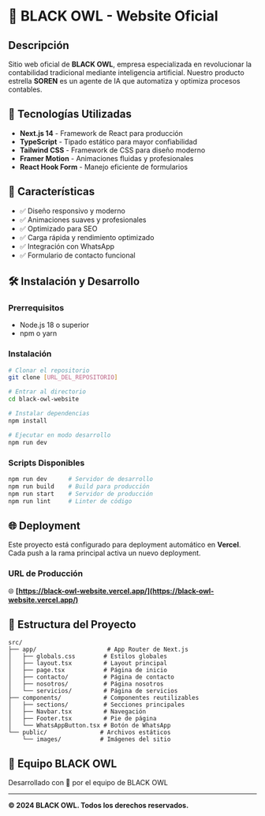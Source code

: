 # 🦉 BLACK OWL - Website Oficial

## Descripción

Sitio web oficial de **BLACK OWL**, empresa especializada en revolucionar la contabilidad tradicional mediante inteligencia artificial. Nuestro producto estrella **SOREN** es un agente de IA que automatiza y optimiza procesos contables.

## 🚀 Tecnologías Utilizadas

- **Next.js 14** - Framework de React para producción
- **TypeScript** - Tipado estático para mayor confiabilidad
- **Tailwind CSS** - Framework de CSS para diseño moderno
- **Framer Motion** - Animaciones fluidas y profesionales
- **React Hook Form** - Manejo eficiente de formularios

## 🎯 Características

- ✅ Diseño responsivo y moderno
- ✅ Animaciones suaves y profesionales
- ✅ Optimizado para SEO
- ✅ Carga rápida y rendimiento optimizado
- ✅ Integración con WhatsApp
- ✅ Formulario de contacto funcional

## 🛠️ Instalación y Desarrollo

### Prerrequisitos
- Node.js 18 o superior
- npm o yarn

### Instalación
```bash
# Clonar el repositorio
git clone [URL_DEL_REPOSITORIO]

# Entrar al directorio
cd black-owl-website

# Instalar dependencias
npm install

# Ejecutar en modo desarrollo
npm run dev
```

### Scripts Disponibles
```bash
npm run dev      # Servidor de desarrollo
npm run build    # Build para producción
npm run start    # Servidor de producción
npm run lint     # Linter de código
```

## 🌐 Deployment

Este proyecto está configurado para deployment automático en **Vercel**. Cada push a la rama principal activa un nuevo deployment.

### URL de Producción
🌐 **[https://black-owl-website.vercel.app/](https://black-owl-website.vercel.app/)**

## 📂 Estructura del Proyecto

```
src/
├── app/                    # App Router de Next.js
│   ├── globals.css        # Estilos globales
│   ├── layout.tsx         # Layout principal
│   ├── page.tsx           # Página de inicio
│   ├── contacto/          # Página de contacto
│   ├── nosotros/          # Página nosotros
│   └── servicios/         # Página de servicios
├── components/            # Componentes reutilizables
│   ├── sections/          # Secciones principales
│   ├── Navbar.tsx         # Navegación
│   ├── Footer.tsx         # Pie de página
│   └── WhatsAppButton.tsx # Botón de WhatsApp
└── public/               # Archivos estáticos
    └── images/           # Imágenes del sitio
```

## 👥 Equipo BLACK OWL

Desarrollado con 🖤 por el equipo de BLACK OWL

---

**© 2024 BLACK OWL. Todos los derechos reservados.** 